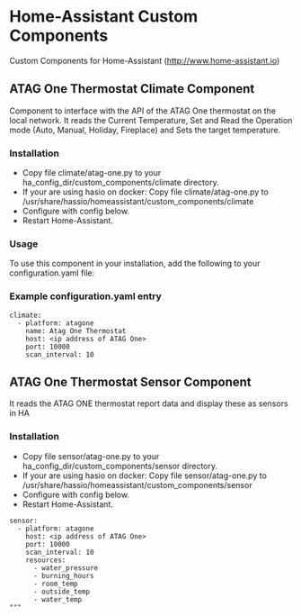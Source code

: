 # Home-Assistant Custom Components
Custom Components for Home-Assistant (http://www.home-assistant.io)

## ATAG One Thermostat Climate Component
Component to interface with the API of the ATAG One thermostat on the local network.
It reads the Current Temperature, Set and Read the Operation mode (Auto, Manual, Holiday, Fireplace) and Sets the target temperature.

### Installation
* Copy file climate/atag-one.py to your ha_config_dir/custom_components/climate directory.
* If your are using hasio on docker: Copy file climate/atag-one.py to /usr/share/hassio/homeassistant/custom_components/climate
* Configure with config below.
* Restart Home-Assistant.

### Usage
To use this component in your installation, add the following to your configuration.yaml file:

### Example configuration.yaml entry

```
climate:
  - platform: atagone
    name: Atag One Thermostat
    host: <ip address of ATAG One>
    port: 10000
    scan_interval: 10
```

## ATAG One Thermostat Sensor Component
It reads the ATAG ONE thermostat report data and display these as sensors in HA

### Installation
* Copy file sensor/atag-one.py to your ha_config_dir/custom_components/sensor directory.
* If your are using hasio on docker: Copy file sensor/atag-one.py to /usr/share/hassio/homeassistant/custom_components/sensor
* Configure with config below.
* Restart Home-Assistant.

```
sensor:
  - platform: atagone
    host: <ip address of ATAG One>
    port: 10000
    scan_interval: 10
    resources:
      - water_pressure
      - burning_hours
      - room_temp
      - outside_temp
      - water_temp
"""
```